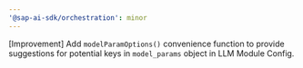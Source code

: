 ```yaml
---
'@sap-ai-sdk/orchestration': minor
---
```


[Improvement] Add `modelParamOptions()` convenience function to provide suggestions for potential keys in `model_params` object in LLM Module Config.
